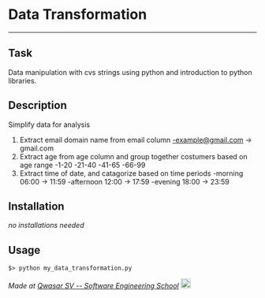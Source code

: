 # Data Transformation
***

## Task
Data manipulation with cvs strings using python and introduction to python libraries.<br>

## Description
Simplify data for analysis<br>
1. Extract email domain name from email column
    -example@gmail.com -> gmail.com
2. Extract age from age column and group together costumers based on age range
    -1-20
    -21-40
    -41-65
    -66-99
3. Extract time of date, and catagorize based on time periods
    -morning 06:00 -> 11:59
    -afternoon 12:00 -> 17:59
    -evening 18:00 -> 23:59

## Installation
*no installations needed*

## Usage
`$> python my_data_transformation.py` 

<span><i>Made at <a href='https://qwasar.io'>Qwasar SV -- Software Engineering School</a></i></span>
<span><img src='https://storage.googleapis.com/qwasar-public/qwasar-logo_50x50.png' width='20px' /></span>